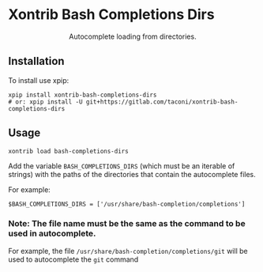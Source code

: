 # Xontrib Bash Completions Dirs

<p align="center">
Autocomplete loading from directories.
</p>

## Installation

To install use xpip:

```xsh
xpip install xontrib-bash-completions-dirs
# or: xpip install -U git+https://gitlab.com/taconi/xontrib-bash-completions-dirs
```

## Usage
```xsh
xontrib load bash-completions-dirs
 ```

Add the variable `BASH_COMPLETIONS_DIRS` (which must be an iterable of strings) with the paths of the directories that contain the autocomplete files.

For example:
```xsh
$BASH_COMPLETIONS_DIRS = ['/usr/share/bash-completion/completions']
```

### Note: The file name must be the same as the command to be used in autocomplete.
For example, the file `/usr/share/bash-completion/completions/git` will be used to autocomplete the `git` command
